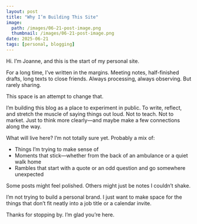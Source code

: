 ```yaml
---
layout: post
title: "Why I’m Building This Site"
image: 
  path: /images/06-21-post-image.png
  thumbnail: /images/06-21-post-image.png
date: 2025-06-21
tags: [personal, blogging]
---
```


Hi. I’m Joanne, and this is the start of my personal site.

For a long time, I’ve written in the margins. Meeting notes, half-finished drafts, long texts to close friends. Always processing, always observing. But rarely sharing.

This space is an attempt to change that.

I’m building this blog as a place to experiment in public. To write, reflect, and stretch the muscle of saying things out loud. Not to teach. Not to market. Just to think more clearly—and maybe make a few connections along the way.

What will live here? I’m not totally sure yet. Probably a mix of:

- Things I’m trying to make sense of
- Moments that stick—whether from the back of an ambulance or a quiet walk home
- Rambles that start with a quote or an odd question and go somewhere unexpected

Some posts might feel polished. Others might just be notes I couldn’t shake.

I’m not trying to build a personal brand. I just want to make space for the things that don’t fit neatly into a job title or a calendar invite.

Thanks for stopping by. I’m glad you’re here.

